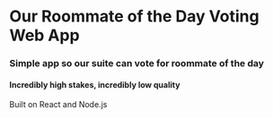 # Our Roommate of the Day Voting Web App
### Simple app so our suite can vote for roommate of the day
#### Incredibly high stakes, incredibly low quality
Built on React and Node.js
